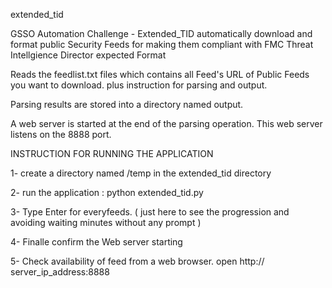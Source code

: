 extended_tid

GSSO Automation Challenge - Extended_TID automatically download and format public Security Feeds for making them compliant with FMC Threat Intellgience Director expected Format

Reads the feedlist.txt files which contains all Feed's URL of Public Feeds you want to download. plus instruction for parsing and output.

Parsing results are stored into a directory named output.

A web server is started at the end of the parsing operation. This web server listens on the 8888 port.

INSTRUCTION FOR RUNNING THE APPLICATION

1- create a directory named  /temp in the extended_tid directory

2- run the application : python extended_tid.py

3- Type Enter for everyfeeds. ( just here to see the progression and avoiding waiting minutes without any prompt )

4- Finalle confirm the Web server starting

5- Check availability of feed from a web browser.  open http:// server_ip_address:8888


